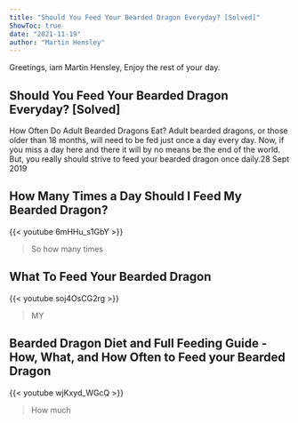 ```yaml
---
title: "Should You Feed Your Bearded Dragon Everyday? [Solved]"
ShowToc: true 
date: "2021-11-19"
author: "Martin Hensley" 
---
```


Greetings, iam Martin Hensley, Enjoy the rest of your day.
## Should You Feed Your Bearded Dragon Everyday? [Solved]
 How Often Do Adult Bearded Dragons Eat? Adult bearded dragons, or those older than 18 months, will need to be fed just once a day every day. Now, if you miss a day here and there it will by no means be the end of the world. But, you really should strive to feed your bearded dragon once daily.28 Sept 2019

## How Many Times a Day Should I Feed My Bearded Dragon?
{{< youtube 6mHHu_s1GbY >}}
>So how many times 

## What To Feed Your Bearded Dragon
{{< youtube soj4OsCG2rg >}}
>MY

## Bearded Dragon Diet and Full Feeding Guide - How, What, and How Often to Feed your Bearded Dragon
{{< youtube wjKxyd_WGcQ >}}
>How much 

